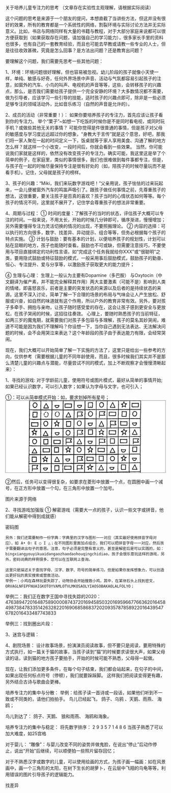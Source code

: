 关于培养儿童专注力的思考
（文章存在实验性主观理解，请根据实际阅读）

这个问题的思考是来源于一个朋友的提问，本想直截了当讲些方法，但这并没有很好的效果，所有的教育都是一个系统性的网络，割裂环境与实际讨论方法并无实际意义。比如，书店与网络同样有大量的书籍与教程，对于大部分家庭来说都可以很方便获取到（如果获取存在问题，请加强自己的学习能力），很多家长手里的资料也很多，也有自己的一套教育经验，而且也可能去早教或请教一些专业的人士，但是往往收效甚微，究竟是怎么回事？是方法出问题？还是教育出问题？

要理解这个问题，我们需要先思考一些其他问题：

1、环境：环境问题很好理解，但也容易被忽视。幼儿阶段的孩子就像小天使一样，单纯、敏感与好奇，任何外界场景中声音、活动与气氛都容易引起孩子的注意，如窗外的汽车、小鸟的叫声、电视机的声音等等，这些，会转移孩子的兴趣点，那么，是否我们需要给孩子提供一个完全安静的环境？大多数情况都不需要，做为引导者，应该学习一些引导的技能，适时孩子的兴趣点即可，除非是一些必须足够专注的领域活动外，比如音乐练习（自然的声音是允许的）。

2、成员的活动（非常重要！）：
    如果你要培养孩子的专注力，首先应该让孩子看到你的专注力。
    举个“栗子”~如想一下吃饭的时候你是不是同时看电视，或同时玩手机？或做些其他无关的事情？ 可能你觉得是件很普通的事情，但是孩子对父母的敏感度与学习度远远超过你的想象，“身教大于言传”就是这个意思，好吧，那我们将一家人聚在一起的时间定义一下，饭桌就等于家人享用美食、沟通了解的地方怎么样？就这样一个小改变，一段时间后，你就会看到一些效果。
    当然，你可能说我们家就是这样的，依然没有改变孩子的专注力。确实可能，我这里这是举了个简单的例子，在家庭里，类似的事情很多，我们也很难做到每件事都专注，但是，与孩子在一起的时候尽量保持专注是很有好处的（如，陪孩子的时候尽量玩而不是看手机）。记住，父母就是孩子的榜样。

3、孩子的兴趣：“Miki，我们来玩数字游戏吧！”父亲用说，孩子怯怯的过来玩起来，一会儿便被窗外汽车的鸣笛声吸引了。跟孩子做任何事情之前，先尊重孩子的想法，这很重要，要关注孩子是否真的喜欢？孩子当时的心情状态如何等等。每个孩子的情况不同，这里就不展开了，记住学会尊重孩子的想法非常重要。

4、周期与过程：
① 时间的度量：了解孩子的当时的状态，评估孩子大概可以专注的时间。一般来说，不用太长，开始的时候几分钟即可，循序渐进，慢慢增加；另外需要懂得专注力灵活切换的情况的出现，不要照搬理论。
② 内容的选择：可以执行的方向很多，数字、找差异、异动提示、组合等等，但务必根据每个孩子的特点实施。
③ 计划与鼓励：要有基本的计划，以便培养孩子的规划性，计划可以贴在显眼的地方，孩子也能随时查看。鼓励也不可或缺，但需要注意技巧，不要使用与项目直接绑定的功利性言语，如“完成这个任务我就给你XXX”或“很聪明”之类，要用隐式鼓励或特征鼓励的模式，一般采用事后鼓励模式，鼓励孩子的勤奋、恒心、专注提升、爱与分享等，以激励孩子获取更大的能力提升；

④ 生理与心理：
    生理上一般认为主要有Dopamine（多巴胺） 与Oxytocin（中文翻译为催产素，并不能完全解释其作用）两大主要激素（可能不是）影响到人类的情绪，即喜怒哀乐，前者是主要的突发状态的来源以及后者的是持续状态的来源。这里不深入讨论，简单了解一下合理的场景的布局与气味会让人产生放松、舒服或兴奋，如自然的味道就有这个作用，所以户外的教育非常有效。另外，要对孩子多牵手、拥抱与亲吻，让孩子随时感受爱的存在，这会让孩子感到更安全与更放松，在孩子哭闹的时候，这招往往奏效。
    心理上，要随时熟悉孩子的当前特征，如两三岁的魔鬼期，就需要我们对孩子多包容与多理解，孩子的莫名其妙哭闹，难道不可能是因为我们不理解吗？你设想一下，当你自己遇到无法表达、无法解决问题的时候，会不会用哭泣来表达？这个年龄段的孩子由于表达能力有限，会经常哭闹。

现在，我们大概可以开始简单了解一下实施的方法了，这里只是给出一些参考的方向，仅供参考（需要根据儿童的不同年龄使用，而且，很多时候我们其实并不是那么清楚儿童的兴趣点与潜能，尽量尝试不同的模式，加上不断观察才会慢慢清晰起来）：

1、寻找的游戏: 对于学龄前儿童，使用符号或图片模式，最好从简单的事情开始;如果已经认识数字，可以引入数字；如果认为字母与文字，也可引入；

①：可以从简单模式开始：如，要求划掉所有星号；
![图片](/image/image001.jpg)

②然后，任务可以变得很复杂，如要求在菱形中放置一个点，在圆圈中画一个减号，在正方形中放置一个勾，在三角形中放置一个加号。
 
图片来源于网络

2、寻找游戏加强版
① 解密游戏（需要大一点的孩子，认识一些文字或拼音，他们能从解密中得到成就感）

 
密码图

    另外：我们还需要制作一份字典：字典里的汉字与图形一一对应（其实最好使用拼音字母对应），如 A• O∶ E ○ I △；在不同图形里面加点组合，我们可以把拼音字母一一对应，然后孩子需要翻译出句子的意思。注意，句子必须是完整有意义的，甚至是解密后是可以实践的，如：bingxiangyouyikuaidangaozhaodaohouqingchidiao，孩子会很乐意玩这样的游戏，另外，密码词典的样例很多，您可以在互联网上查询。

    这里只是描述关于查找字母、汉字、数字、符号的简单练习。但是如果你发挥想象力，可以创造出更好玩的真实搜索或营救活动。
    举例一：小鸡在森林玩耍失踪了，动物协会开始搜救小鸡，其中，在某块石头上找到密文，ORVAGLNFEPFNUAIGKOTOYVAMLOTVLMKOSAOLYIAOSOBAKAOLALFOLYO；
举例二：我们正在数字王国中寻找失踪的2020：
476389472016487589000087437201694585032016959667766362016458498738478335142632822016906858683720209357878589220164395476782016433487743833

举例三：找到圈出片段：
 
3、迷宫与逻辑：

 

4、剧院场景：
设计故事场景，扮演演员阅读故事，但不要只是阅读，要用特殊的方式执行，如一篇关于猫的故事，当孩子读到“猫”的时候要求读很大声，如果父母读的话，读到猫的地方孩子要拍手，开始的时候可能不熟悉，父母得一起做。
 

现在，让我们添加更多条件，在每个句子结束，我们都会站起来，在句子的中间，如果出现任何标点符号（停顿），我们就要跺跺脚。
    这样我们把阅读变得更有趣，另外结合古诗与歌曲会更棒。

培养专注力的集中与分散：
举例：给孩子读一首诗或一段话，如果他们听到不一致或不同类的，请他们拍拍手。
鸟儿已经起飞，
鸽子、乌鸦
、天鹅、雨燕、
海鸥；

鸟儿到达了：
鸽子、天鹅、
狼和雨燕、
海鸥和海象。

培养专注力的集中与稳定：
将先数字排序：
2 9 3
5 7 1
4 8 6
当孩子熟悉了可以加大难度，如25宫格


对于婴儿：
“雕像”：与婴儿改变不同的姿势并做鬼脸，在说出“停止”后动作停止，说出“开始”后继续，可以顺便拍一些照片留存回忆；


对于不熟悉汉字或数字的儿童，可以使用绘画的方式，为孩子画一幅画：如在风景画中，画一个三角形的太阳，在树下生长的胡萝卜，在云层中飞翔的乌龟等等，利用错误的图片引导孩子的逻辑能力。

 

找差异